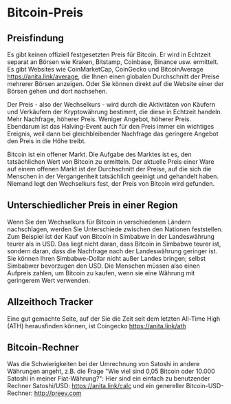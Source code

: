 # Bitcoin-Preis

## Preisfindung
Es gibt keinen offiziell festgesetzten Preis für Bitcoin. Er wird in Echtzeit separat an Börsen wie Kraken, Bitstamp, Coinbase, Binance usw. ermittelt. Es gibt Websites wie CoinMarketCap, CoinGecko und BitcoinAverage https://anita.link/average, die Ihnen einen globalen Durchschnitt der Preise mehrerer Börsen anzeigen. Oder Sie können direkt auf die Website einer der Börsen gehen und dort nachsehen.

Der Preis - also der Wechselkurs - wird durch die Aktivitäten von Käufern und Verkäufern der Kryptowährung bestimmt, die diese in Echtzeit handeln. Mehr Nachfrage, höherer Preis. Weniger Angebot, höherer Preis. Ebendarum ist das Halving-Event auch für den Preis immer ein wichtiges Ereignis, weil dann bei gleichbleibender Nachfrage das geringere Angebot den Preis in die Höhe treibt.

Bitcoin ist ein offener Markt. Die Aufgabe des Marktes ist es, den tatsächlichen Wert von Bitcoin zu ermitteln. Der aktuelle Preis einer Ware auf einem offenen Markt ist der Durchschnitt der Preise, auf die sich die Menschen in der Vergangenheit tatsächlich geeinigt und gehandelt haben. Niemand legt den Wechselkurs fest, der Preis von Bitcoin wird gefunden.

## Unterschiedlicher Preis in einer Region
Wenn Sie den Wechselkurs für Bitcoin in verschiedenen Ländern nachschlagen, werden Sie Unterschiede zwischen den Nationen feststellen. Zum Beispiel ist der Kauf von Bitcoin in Simbabwe in der Landeswährung teurer als in USD. Das liegt nicht daran, dass Bitcoin in Simbabwe teurer ist, sondern daran, dass die Nachfrage nach der Landeswährung geringer ist. Sie können Ihren Simbabwe-Dollar nicht außer Landes bringen; selbst Simbabwer bevorzugen den USD. Die Menschen müssen also einen Aufpreis zahlen, um Bitcoin zu kaufen, wenn sie eine Währung mit geringerem Wert verwenden.

## Allzeithoch Tracker
Eine gut gemachte Seite, auf der Sie die Zeit seit dem letzten All-Time High (ATH) herausfinden können, ist Coingecko https://anita.link/ath

## Bitcoin-Rechner
Was die Schwierigkeiten bei der Umrechnung von Satoshi in andere Währungen angeht, z.B. die Frage "Wie viel sind 0,05 Bitcoin oder 10.000 Satoshi in meiner Fiat-Währung?": Hier sind ein einfach zu benutzender Rechner Satoshi/USD: https://anita.link/calc 
und ein genereller Bitcoin-USD-Rechner: http://preev.com
